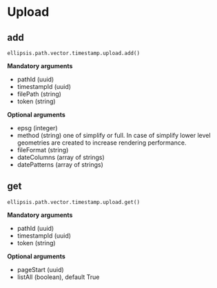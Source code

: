 # Upload

## add

    ellipsis.path.vector.timestamp.upload.add()

**Mandatory arguments**

- pathId (uuid)
- timestampId (uuid)
- filePath (string)
- token (string)

**Optional arguments**

- epsg (integer)
- method (string) one of simplify or full. In case of simplify lower level geometries are created to increase rendering performance.
- fileFormat (string)
- dateColumns (array of strings)
- datePatterns (array of strings)

## get

    ellipsis.path.vector.timestamp.upload.get()

**Mandatory arguments**

- pathId (uuid)
- timestampId (uuid)
- token (string)

**Optional arguments**

- pageStart (uuid)
- listAll (boolean), default True
